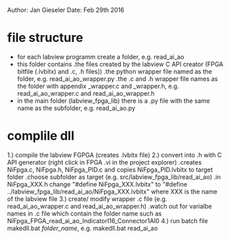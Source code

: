 Author: Jan Gieseler
Date: Feb 29th 2016


# file structure
- for each labview programm create a folder, e.g. read_ai_ao
- this folder contains
    .the files created by the labview C API creator (FPGA bitfile (.lvbitx) and .c, .h files))
    .the python wrapper file named as the folder, e.g. read_ai_ao_wrapper.py
    .the .c and .h wrapper file names as the folder with appendix _wrapper.c and _wrapper.h, e.g. read_ai_ao_wrapper.c and read_ai_ao_wrapper.h
- in the main folder (labview_fpga_lib) there is a .py file with the same name as the subfolder, e.g. read_ai_ao.py


# complile dll
1.) compile the labview FGPGA (creates .lvbitx file) 
2.) convert into .h with C API generator (right click in FPGA .vi in the project explorer)
    .creates NiFpga.c, NiFpga.h, NiFpga_PID.c and copies NiFpga_PID.lvbitx to target folder
    .choose subfolder as target (e.g. src/labview_fpga_lib/read_ai_ao)
    .in NiFpga_XXX.h change "#define NiFpga_XXX.lvbitx" to "#define ../labview_fpga_lib/read_ai_ao/NiFpga_XXX.lvbitx" where XXX is the name of the labview file
3.) create/ modify wrapper .c file (e.g. read_ai_ao_wrapper.c and read_ai_ao_wrapper.h)
    .watch out for varialbe names in .c file which contain the folder name such as NiFpga_FPGA_read_ai_ao_IndicatorI16_Connector1AI0
4.) run batch file makedll.bat *folder_name*, e.g. makedll.bat read_ai_ao


